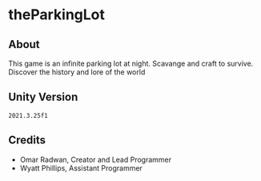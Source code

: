 # theParkingLot
## About
This game is an infinite parking lot at night. Scavange and craft to survive. Discover the history and lore of the world
## Unity Version
```2021.3.25f1```
## Credits
- Omar Radwan, Creator and Lead Programmer
- Wyatt Phillips, Assistant Programmer
